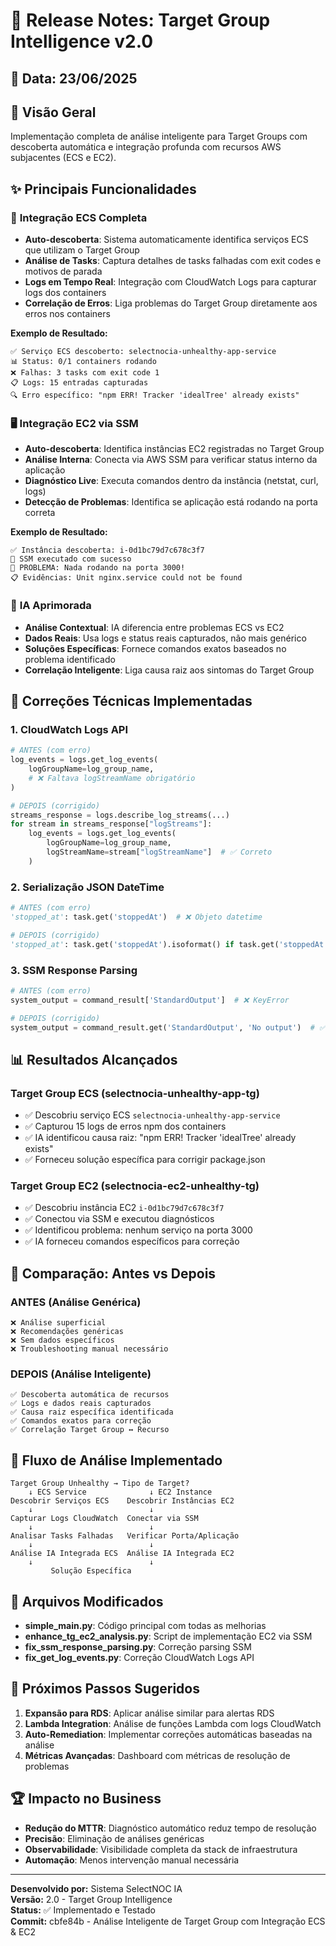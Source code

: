 # 🎯 Release Notes: Target Group Intelligence v2.0

## 📅 Data: 23/06/2025

## 🚀 Visão Geral
Implementação completa de análise inteligente para Target Groups com descoberta automática e integração profunda com recursos AWS subjacentes (ECS e EC2).

## ✨ Principais Funcionalidades

### 🐳 **Integração ECS Completa**
- **Auto-descoberta**: Sistema automaticamente identifica serviços ECS que utilizam o Target Group
- **Análise de Tasks**: Captura detalhes de tasks falhadas com exit codes e motivos de parada
- **Logs em Tempo Real**: Integração com CloudWatch Logs para capturar logs dos containers
- **Correlação de Erros**: Liga problemas do Target Group diretamente aos erros nos containers

**Exemplo de Resultado:**
```
✅ Serviço ECS descoberto: selectnocia-unhealthy-app-service
📊 Status: 0/1 containers rodando
❌ Falhas: 3 tasks com exit code 1
📋 Logs: 15 entradas capturadas
🔍 Erro específico: "npm ERR! Tracker 'idealTree' already exists"
```

### 🖥️ **Integração EC2 via SSM**
- **Auto-descoberta**: Identifica instâncias EC2 registradas no Target Group
- **Análise Interna**: Conecta via AWS SSM para verificar status interno da aplicação
- **Diagnóstico Live**: Executa comandos dentro da instância (netstat, curl, logs)
- **Detecção de Problemas**: Identifica se aplicação está rodando na porta correta

**Exemplo de Resultado:**
```
✅ Instância descoberta: i-0d1bc79d7c678c3f7
🔗 SSM executado com sucesso
🚨 PROBLEMA: Nada rodando na porta 3000!
📋 Evidências: Unit nginx.service could not be found
```

### 🧠 **IA Aprimorada**
- **Análise Contextual**: IA diferencia entre problemas ECS vs EC2
- **Dados Reais**: Usa logs e status reais capturados, não mais genérico
- **Soluções Específicas**: Fornece comandos exatos baseados no problema identificado
- **Correlação Inteligente**: Liga causa raiz aos sintomas do Target Group

## 🔧 Correções Técnicas Implementadas

### 1. **CloudWatch Logs API**
```python
# ANTES (com erro)
log_events = logs.get_log_events(
    logGroupName=log_group_name,
    # ❌ Faltava logStreamName obrigatório
)

# DEPOIS (corrigido)
streams_response = logs.describe_log_streams(...)
for stream in streams_response["logStreams"]:
    log_events = logs.get_log_events(
        logGroupName=log_group_name,
        logStreamName=stream["logStreamName"]  # ✅ Correto
    )
```

### 2. **Serialização JSON DateTime**
```python
# ANTES (com erro)
'stopped_at': task.get('stoppedAt')  # ❌ Objeto datetime

# DEPOIS (corrigido)  
'stopped_at': task.get('stoppedAt').isoformat() if task.get('stoppedAt') else None  # ✅ String ISO
```

### 3. **SSM Response Parsing**
```python
# ANTES (com erro)
system_output = command_result['StandardOutput']  # ❌ KeyError

# DEPOIS (corrigido)
system_output = command_result.get('StandardOutput', 'No output')  # ✅ Seguro
```

## 📊 Resultados Alcançados

### **Target Group ECS (selectnocia-unhealthy-app-tg)**
- ✅ Descobriu serviço ECS `selectnocia-unhealthy-app-service`
- ✅ Capturou 15 logs de erros npm dos containers
- ✅ IA identificou causa raiz: "npm ERR! Tracker 'idealTree' already exists"
- ✅ Forneceu solução específica para corrigir package.json

### **Target Group EC2 (selectnocia-ec2-unhealthy-tg)**
- ✅ Descobriu instância EC2 `i-0d1bc79d7c678c3f7`
- ✅ Conectou via SSM e executou diagnósticos
- ✅ Identificou problema: nenhum serviço na porta 3000
- ✅ IA forneceu comandos específicos para correção

## 🎯 Comparação: Antes vs Depois

### **ANTES (Análise Genérica)**
```
❌ Análise superficial
❌ Recomendações genéricas 
❌ Sem dados específicos
❌ Troubleshooting manual necessário
```

### **DEPOIS (Análise Inteligente)**
```
✅ Descoberta automática de recursos
✅ Logs e dados reais capturados
✅ Causa raiz específica identificada
✅ Comandos exatos para correção
✅ Correlação Target Group ↔ Recurso
```

## 🔄 Fluxo de Análise Implementado

```
Target Group Unhealthy → Tipo de Target?
    ↓ ECS Service              ↓ EC2 Instance
Descobrir Serviços ECS    Descobrir Instâncias EC2
    ↓                          ↓
Capturar Logs CloudWatch  Conectar via SSM
    ↓                          ↓
Analisar Tasks Falhadas   Verificar Porta/Aplicação
    ↓                          ↓
Análise IA Integrada ECS  Análise IA Integrada EC2
    ↓                          ↓
         Solução Específica
```

## 📁 Arquivos Modificados

- **simple_main.py**: Código principal com todas as melhorias
- **enhance_tg_ec2_analysis.py**: Script de implementação EC2 via SSM
- **fix_ssm_response_parsing.py**: Correção parsing SSM
- **fix_get_log_events.py**: Correção CloudWatch Logs API

## 🚀 Próximos Passos Sugeridos

1. **Expansão para RDS**: Aplicar análise similar para alertas RDS
2. **Lambda Integration**: Análise de funções Lambda com logs CloudWatch
3. **Auto-Remediation**: Implementar correções automáticas baseadas na análise
4. **Métricas Avançadas**: Dashboard com métricas de resolução de problemas

## 🏆 Impacto no Business

- **Redução do MTTR**: Diagnóstico automático reduz tempo de resolução
- **Precisão**: Eliminação de análises genéricas
- **Observabilidade**: Visibilidade completa da stack de infraestrutura
- **Automação**: Menos intervenção manual necessária

---

**Desenvolvido por:** Sistema SelectNOC IA  
**Versão:** 2.0 - Target Group Intelligence  
**Status:** ✅ Implementado e Testado  
**Commit:** cbfe84b - Análise Inteligente de Target Group com Integração ECS & EC2
